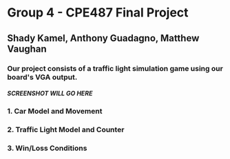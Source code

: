 # Group 4 - CPE487 Final Project
## Shady Kamel, Anthony Guadagno, Matthew Vaughan
### Our project consists of a traffic light simulation game using our board's VGA output. 
##### SCREENSHOT WILL GO HERE
### 1. Car Model and Movement
### 2. Traffic Light Model and Counter
### 3. Win/Loss Conditions

